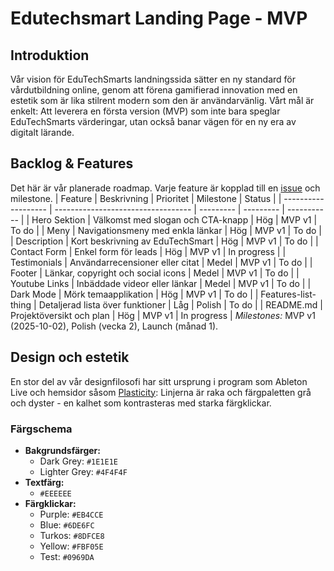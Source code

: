 # Edutechsmart Landing Page - MVP
## Introduktion
Vår vision för EduTechSmarts landningssida sätter en ny standard för vårdutbildning online, genom att förena gamifierad innovation med en estetik som är lika stilrent modern som den är användarvänlig.
Vårt mål är enkelt: Att leverera en första version (MVP) som inte bara speglar EduTechSmarts värderingar, utan också banar vägen för en ny era av digitalt lärande.
## Backlog & Features
Det här är vår planerade roadmap. Varje feature är kopplad till en [issue](https://github.com/maraccus/edutechsmart-landingpage/issues) och milestone.
| Feature             | Beskrivning                        | Prioritet | Milestone | Status      |
| ------------------- | ---------------------------------- | --------- | --------- | ----------- |
| Hero Sektion        | Välkomst med slogan och CTA-knapp  | Hög       | MVP v1    | To do       |
| Meny                | Navigationsmeny med enkla länkar   | Hög       | MVP v1    | To do       |
| Description         | Kort beskrivning av EduTechSmart   | Hög       | MVP v1    | To do       |
| Contact Form        | Enkel form för leads               | Hög       | MVP v1    | In progress |
| Testimonials        | Användarrecensioner eller citat    | Medel     | MVP v1    | To do       |
| Footer              | Länkar, copyright och social icons | Medel     | MVP v1    | To do       |
| Youtube Links       | Inbäddade videor eller länkar      | Medel     | MVP v1    | To do       |
| Dark Mode           | Mörk temaapplikation               | Hög       | MVP v1    | To do       |
| Features-list-thing | Detaljerad lista över funktioner   | Låg       | Polish    | To do       |
| README.md           | Projektöversikt och plan           | Hög       | MVP v1    | In progress |
_Milestones:_ MVP v1 (2025-10-02), Polish (vecka 2), Launch (månad 1).
## Design och estetik
En stor del av vår designfilosofi har sitt ursprung i program som Ableton Live och hemsidor såsom [Plasticity](https://www.plasticity.xyz/): Linjerna är raka och färgpaletten grå och dyster - en kalhet som kontrasteras med starka färgklickar.
### Färgschema
- **Bakgrundsfärger:**
  - Dark Grey: `#1E1E1E`
  - Lighter Grey: `#4F4F4F`
- **Textfärg:**
  - `#EEEEEE`
- **Färgklickar:**
  - Purple: `#EB4CCE`
  - Blue: `#6DE6FC`
  - Turkos: `#8DFCE8`
  - Yellow: `#FBF05E`
  - Test: `#0969DA`
